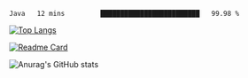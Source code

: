 <!--START_SECTION:waka-->
```text
Java   12 mins         █████████████████████████   99.98 % 
```
<!--END_SECTION:waka-->

[![Top Langs](https://github-readme-stats.vercel.app/api/top-langs/?username=lemonsoldout&layout=compact)](https://github.com/anuraghazra/github-readme-stats)

[![Readme Card](https://github-readme-stats.vercel.app/api/pin/?username=lemonsoldout&repo=lemonsoldout.github.io)](https://github.com/anuraghazra/github-readme-stats)

![Anurag's GitHub stats](https://github-readme-stats.vercel.app/api?username=lemonsoldout&show_icons=true&theme=radical)

